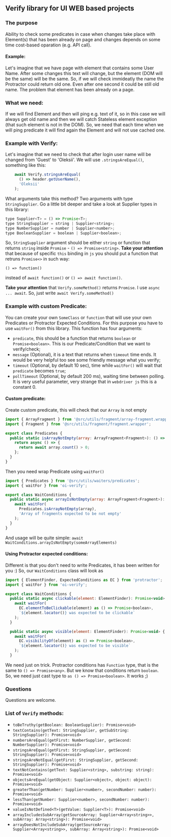 ## Verify library for UI WEB based projects
### The purpose
Ability to check some predicates in case when changes take place with Element(s) that has been already on page and changes depends on some time cost-based oparation (e.g. API call).
#### Example:
Let's imagine that we have page with element that contains some User Name. After some changes this text will change, but the element (DOM will be the same) will be the same. So, if we will check immideatly the name the Protractor could return old one. Even after one second it could be still old name. The problem that element has been already on a page.
### What we need:
If we will find Element and then will ping e.g. text of it, so in this case we will always get old name and then we will catch Stateless element exception (that such element is not in the DOM).
So, we need that each time when we will ping predicate it will find again the Element and will not use cached one.
### Example with Verify:
Let's imagine that we need to check that after login user name will be changed from 'Guest' to 'Oleksii'. We will use `.stringsAreEqual()`, something like this:
```js
    await Verify.stringsAreEqual(
      () => header.getUserName(),
      'Oleksii'
    );
```
What arguments take this method? Two arguments with type `StringSupplier`. Go a little bit deeper and take a look at Supplier types in this library:
```js
type Supplier<T> = () => Promise<T>;
type StringSupplier = string | Supplier<string>;
type NumberSupplier = number | Supplier<number>;
type BooleanSupplier = boolean | Supplier<boolean>;
```
So, `StringSupplier` argument should be either `string` or function that returns `string` inside `Promise` - `() => Promise<string>`. 
**Take your attention** that because of specific `this` binding in `js` you should put a function that retruns `Promise<>` in such way: 
```
() => function()
```
instead of `await function()` or `() => await function()`.

**Take your attention** that `Verify.someMethod()` returns `Promise`. I use `async ... await`. So, just write `await Verify.someMethod()`

### Example with custom Predicate:
You can create your own `SomeClass` or `function` that will use your own Predicates or Protractor Expected Conditions.
For this purpose you have to use `waitFor()` from this library.
This function has four arguments:
- `predicate`, this should be a function that returns `boolean` or `Promise<boolean>`. This is our Predicate/Condition that we want to verify/check;
- `message` (Optional), it is a text that returns when `timeout` time ends. It would be very helpful too see some friendly message what you verify;
- `timeout` (Optional, by default 10 sec), time while `waitFor()` will wait that `predicate` becomes `true`;
- `pollTimeout` (Optional, by default 200 ms), waiting time between polling. It is very useful parameter, very strange that in `webdriver js` this is a constant 0.

#### Custom predicate:
Create custom predicate, this will check that our `Array` is not empty
```js
import { ArrayFragment } from '@src/utils/fragment/array-fragment.wrapper';
import { Fragment } from '@src/utils/fragment/fragment.wrapper';

export class Predicates {
  public static isArrayNotEmpty(array: ArrayFragment<Fragment>): () => Promise<boolean> {
    return async () => {
      return await array.count() > 0;
    };
  }
}
```
Then you need wrap Predicate using `waitFor()`
```js
import { Predicates } from '@src/utils/waiters/predicates';
import { waitFor } from 'oi-verify';

export class WaitConditions {
  public static async arrayIsNotEmpty(array: ArrayFragment<Fragment>): Promise<void> {
    await waitFor(
      Predicates.isArrayNotEmpty(array),
      'Array of fragments expected to be not empty'
    );
  }
}
```
And usage will be quite simple: `await WaitConditions.arrayIsNotEmpty(someArrayElements)`

#### Using Protractor expected conditions:
Different is that you don't need to write Predicates, it has been written for you :)
So, our `WaitConditions` class will look as
```js
import { ElementFinder, ExpectedConditions as EC } from 'protractor';
import { waitFor } from 'oi-verify';

export class WaitConditions {
  public static async clickable(element: ElementFinder): Promise<void> {
    await waitFor(
      EC.elementToBeClickable(element) as () => Promise<boolean>,
      `${element.locator()} was expected to be clickable`
    );
  }

  public static async visible(element: ElementFinder): Promise<void> {
    await waitFor(
      EC.visibilityOf(element) as () => Promise<boolean>,
      `${element.locator()} was expected to be visible`
    );
  }
```
We need just on trick. Protractor conditions has `Function` type, that is the same to `() => Promise<any>`. But we know that conditions return `boolean`. So, we need just cast type to `as () => Promise<boolean>`.
It works ;)
### Questions
Questions are welcome.

### List of `Verify` methods:
- `toBeTruthy(getBoolean: BooleanSupplier): Promise<void>`
- `textContains(getText: StringSupplier, getSubString: StringSupplier): Promise<void>`
- `numbersAreEqual(getFirst: NumberSupplier, getSecond: NumberSupplier): Promise<void>`
- `stringsAreEqual(getFirst: StringSupplier, getSecond: StringSupplier): Promise<void>`
- `stringsAreNotEqual(getFirst: StringSupplier, getSecond: StringSupplier): Promise<void>`
- `textNotContains(getText: Supplier<string>, substring: string): Promise<void>`
- `objectsAreEqual(getObject: Supplier<object>, object: object): Promise<void>`
- `greaterThan(getNumber: Supplier<number>, secondNumber: number): Promise<void>`
- `lessThan(getNumber: Supplier<number>, secondNumber: number): Promise<void>`
- `valueIsNotDefined<T>(getValue: Supplier<T>): Promise<void>`
- `arrayIncludesSubArray(getSourceArray: Supplier<Array<string>>, subArray: Array<string>): Promise<void>`
- `arrayDoesNotIncludeSubArray(getSourceArray: Supplier<Array<string>>, subArray: Array<string>): Promise<void>`
